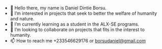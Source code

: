 - 👋 Hello there, my name is Daniel Dintie Borsu.
- 👀 I’m interested in projects that seek to better the welfare of humanity and nature.
- 🌱 I’m currently learning as a student in the ALX-SE programs.
- 💞️ I’m looking to collaborate on projects that fits in the interest to humanity.
- 📫 How to reach me +233546629176 or borsudaniel@gmail.com

<!---
Borsu1/Borsu1 is a ✨ special ✨ repository because its `README.md` (this file) appears on your GitHub profile.
You can click the Preview link to take a look at your changes.
--->
